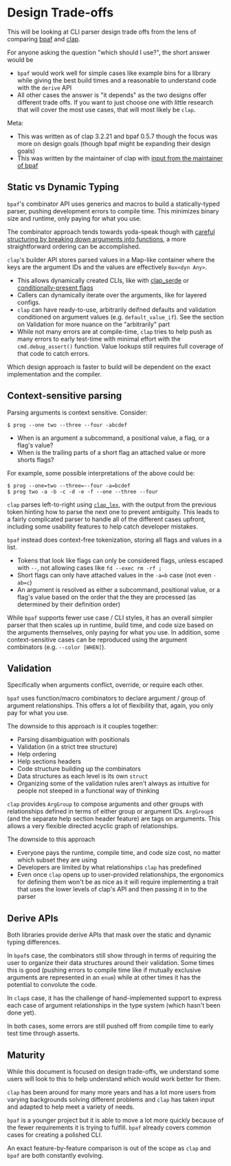 # Design Trade-offs

This will be looking at CLI parser design trade offs from the lens of comparing
[bpaf](https://docs.rs/bpaf) and [clap](https://docs.rs/clap).

For anyone asking the question "which should I use?", the short answer would be
- `bpaf` would work well for simple cases like example bins for a library
  while giving the best build times and a reasonable to understand code with
  the `derive` API
- All other cases the answer is "it depends" as the two designs offer different
  trade offs.   If you want to just choose one with little research that will
  cover the most use cases, that will most likely be `clap`.

Meta:
- This was written as of clap 3.2.21 and bpaf 0.5.7 though the focus was more on design goals (though bpaf might be expanding their design goals)
- This was written by the maintainer of clap with [input from the maintainer of bpaf](https://github.com/rosetta-rs/argparse-rosetta-rs/pull/50)

## Static vs Dynamic Typing

`bpaf`'s combinator API uses generics and macros to build a statically-typed
parser, pushing development errors to compile time.  This minimizes binary
size and runtime, only paying for what you use.

The combinator approach tends towards yoda-speak though with [careful
structuring by breaking down arguments into
functions](https://github.com/pacak/bpaf/blob/aa6992931bbfbdca6390c87f4a76898f8db0ae47/examples/top_to_bottom.rs),
a more straightforward ordering can be accomplished.

`clap`'s builder API stores parsed values in a Map-like container where the
keys are the argument IDs and the values are effectively `Box<dyn Any>`.
- This allows dynamically created CLIs, like with
  [clap_serde](https://docs.rs/clap_serde) or [conditionally-present
  flags](https://github.com/sharkdp/bat/blob/6680f65e4b25b0f18c455f7a4639a96e97519dc5/src/bin/bat/clap_app.rs#L556)
- Callers can dynamically iterate over the arguments, like for layered configs.
- `clap` can have ready-to-use, arbitrarily deifned defaults and validation
  conditioned on argument values (e.g. `default_value_if`).  See the section on
  Validation for more nuance on the "arbitrarily" part
- While not many errors are at compile-time, `clap` tries to help push as many
  errors to early test-time with minimal effort with the `cmd.debug_assert()`
  function.  Value lookups still requires full coverage of that code to catch
  errors.

Which design approach is faster to build will be dependent on the exact
implementation and the compiler.

## Context-sensitive parsing

Parsing arguments is context sensitive.  Consider:
```console
$ prog --one two --three --four -abcdef
```
- When is an argument a subcommand, a positional value, a flag, or a flag's value?
- When is the trailing parts of a short flag an attached value or more shorts flags?

For example, some possible interpretations of the above could be:
```console
$ prog --one=two --three=--four -a=bcdef
$ prog two -a -b -c -d -e -f --one --three --four
```

`clap` parses left-to-right using [`clap_lex`](https://docs.rs/clap_lex), with
the output from the previous token hinting how to parse the next one to
prevent ambiguity.  This leads to a fairly complicated parser to handle all of
the different cases upfront, including some usability features to help catch
developer mistakes.

`bpaf` instead does context-free tokenization, storing all flags and values in
a list.
- Tokens that look like flags can only be considered flags, unless escaped with
  `--`, not allowing cases like `fd --exec rm -rf ;`
- Short flags can only have attached values in the `-a=b` case (not even `-ab=c`)
- An argument is resolved as either a subcommand, positional value, or a flag's
  value based on the order that the they are processed (as determined by their
  definition order)

While `bpaf` supports fewer use case / CLI styles, it has an overall simpler
parser that then scales up in runtime, build time, and code size based on the
arguments themselves, only paying for what you use.  In addition, some
context-sensitive cases can be reproduced using the argument combinators (e.g.
`--color [WHEN]`).

## Validation

Specifically when arguments conflict, override, or require each other.

`bpaf` uses function/macro combinators to declare argument / group of argument relationships.  This
offers a lot of flexibility that, again, you only pay for what you use.

The downside to this approach is it couples together:
- Parsing disambiguation with positionals
- Validation (in a strict tree structure)
- Help ordering
- Help sections headers
- Code structure building up the combinators
- Data structures as each level is its own `struct`
- Organizing some of the validation rules aren't always as intuitive for people
  not steeped in a functional way of thinking

`clap` provides `ArgGroup` to compose arguments and other groups with
relationships defined in terms of either group or argument IDs.  `ArgGroup`s
(and the separate help section header feature) are tags on arguments.  This
allows a very flexible directed acyclic graph of relationships.

The downside to this approach
- Everyone pays the runtime, compile time, and code size cost, no matter which subset they are using
- Developers are limited by what relationships `clap` has predefined
- Even once `clap` opens up to user-provided relationships, the ergonomics for
  defining them won't be as nice as it will require implementing a trait that
  uses the lower levels of clap's API and then passing it in to the parser

## Derive APIs

Both libraries provide derive APIs that mask over the static and dynamic typing differences.

In `bpaf`s case, the combinators still show through in terms of requiring the
user to organize their data structures around their validation.  Some times
this is good (pushing errors to compile time like if mutually exclusive
arguments are represented in an `enum`) while at other times it has the potential to convolute the code.

In `clap`s case, it has the challenge of hand-implemented support to express
each case of argument relationships in the type system (which hasn't been done
yet).

In both cases, some errors are still pushed off from compile time to early test
time through asserts.

## Maturity

While this document is focused on design trade-offs, we understand some users
will look to this to help understand which would work better for them.

`clap` has been around for many more years and has a lot more users from
varying backgrounds solving different problems and `clap` has taken input and
adapted to help meet a variety of needs.

`bpaf` is a younger project but it is able to move a lot more quickly because
of the fewer requirements it is trying to fulfill.  `bpaf` already covers
common cases for creating a polished CLI.

An exact feature-by-feature comparison is out of the scope as `clap` and `bpaf`
are both constantly evolving.
